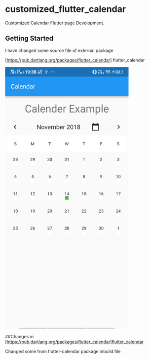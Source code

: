 # customized_flutter_calendar

Customized Calendar Flutter page Development.

## Getting Started

I have changed some source file of external package

[https://pub.dartlang.org/packages/flutter_calendar] flutter_calendar

<img src="screen.jpg" width="400">

##Changes in [https://pub.dartlang.org/packages/flutter_calendar]flutter_calendar

Changed some from flutter-calendar package inbuild file
